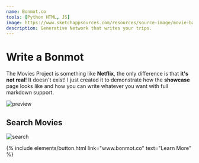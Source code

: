 ```yaml
---
name: Bonmot.co
tools: [Python HTML, JS]
image: https://www.sketchappsources.com/resources/source-image/movie-badges-jurajjurik.png
description: Generative Network that writes your trips.
---
```


# Write a Bonmot

The Movies Project is something like **Netflix**, the only difference is that **it's not real**! It doesn't exist! I just created it to demonstrate how the **showcase** page looks like and how you can write whatever you want with full markdown support.

![preview](https://www.sketchappsources.com/resources/source-image/we-were-soldiers-landing-page-dbruggisser.jpg)

## Search Movies

![search](https://www.sketchappsources.com/resources/source-image/microsoft-windows-10-virtual-keyboard-diogo-sousa.png)

<p class="text-center">
{% include elements/button.html link="www.bonmot.co" text="Learn More" %}
</p>
